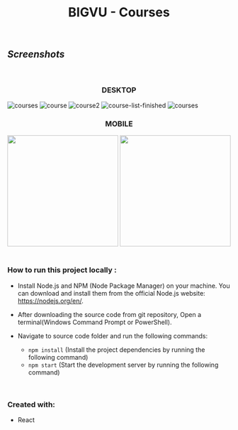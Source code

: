 <h1 align="center" style="border-bottom: none">BIGVU - Courses</h1>
</br>

## ***Screenshots***

</br>
<h3 align="center" style="border-bottom: none">DESKTOP</h1>

![courses](https://user-images.githubusercontent.com/58606266/230789391-df82c90a-37d8-4b2d-abc2-8afeda6d3dc3.PNG)
![course](https://user-images.githubusercontent.com/58606266/230788094-42c40edf-e79f-45fc-adc9-e907b1802fec.PNG)
![course2](https://user-images.githubusercontent.com/58606266/230789314-7f8f55a2-09f6-490e-a3af-d2c5861e5c41.PNG)
![course-list-finished](https://user-images.githubusercontent.com/58606266/230789491-a9d9a430-ca79-4621-8db1-eaa6e44f221f.PNG)
![courses](https://user-images.githubusercontent.com/58606266/230789103-0a5bfb4a-6f65-47bb-8e47-0817610069cb.PNG)

<h3 align="center" style="border-bottom: none">MOBILE</h1>
<div align="center">
  <img src="https://user-images.githubusercontent.com/58606266/230788124-9ee93ae6-db9e-4583-a89f-091af3160974.PNG" width="250">
  <img src="https://user-images.githubusercontent.com/58606266/230788125-cea3651c-3e5e-4e79-ad3b-d6975f5377e6.PNG" width="250">
</div>



<br/>

### How to run this project locally :
- Install Node.js and NPM (Node Package Manager) on your machine. You can download and install them from the official Node.js website: https://nodejs.org/en/.
-  After downloading the source code from git repository, Open a terminal(Windows Command Prompt or PowerShell).
-  Navigate to source code folder and run the following commands:

    - `npm install` (Install the project dependencies by running the following command)
    - `npm start`   (Start the development server by running the following command)


<br/>

### Created with:
* React

